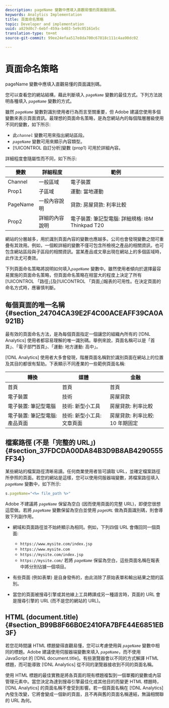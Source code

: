 ```yaml
---
description: pageName 變數中應填入直觀易懂的頁面識別碼。
keywords: Analytics Implementation
title: 頁面命名策略
topic: Developer and implementation
uuid: a829d0c7-6ebf-459a-b403-5e9c05161e5c
translation-type: tm+mt
source-git-commit: 99ee24efaa517e8da700c67818c111c4aa90dc02

---
```



# 頁面命名策略

pageName 變數中應填入直觀易懂的頁面識別碼。

您可以查看您的網站結構，藉此判斷填入 *`pageName`* 變數的最佳方式。下列方法說明各種填入 *`pageName`* 變數的方式。

雖然 *`pageName`* 變數對識別使用者行為而言至關重要，但 Adobe 建議您使用多個變數來表示頁面資訊。最理想的頁面命名策略，是為您網站內的每個階層層級使用不同的變數，如下所示: 

* 此&#x200B;*`channel`* 變數可用來指出網站區段。
* *`pageName`* 變數可用來顯示內容類型。
* [!UICONTROL 自訂分析]變數 (prop1) 可用於詳細內容。

詳細程度會隨屬性而不同，如下所示: 

| 變數 | 詳細程度 | 範例 |
|---|---|---|
| Channel | 一般區域 | 電子裝置 |
| Prop1 | 子區域 | 運動: 當地運動 |
| PageName | 一般內容說明 | 貸款: 房屋貸款: 利率比較 |
| Prop2 | 詳細的內容說明 | 電子裝置: 筆記型電腦: 詳細規格: IBM Thinkpad T20 |

網站的分層越多，用於識別頁面內容的變數也應越多。公司也會發現變數之間可重疊有其效用。例如，一個較詳細的變數不僅可包含所檢視之產品的相關資訊，也可包含網站區段與子區段的相關資訊。當某產品或文章出現在網站上的多個區域時，此作法尤可奏效。

下列頁面命名策略將說明如何填入&#x200B;*`pageName`* 變數中。雖然使用者傾向於選擇最容易實施的頁面命名策略，但頁面命名策略在相當大的程度上決定了所有[!UICONTROL 「路徑」]及[!UICONTROL 「頁面」]報表的可用性。在決定頁面的命名方式時，應審慎判斷。

## 每個頁面的唯一名稱 {#section_24704CA39E2F4C00ACEAFF39CA0A921B}

最有效的頁面命名方法，是為每個頁面指定一個讓您的組織內所有的 [!DNL Analytics] 使用者都容易理解的唯一識別碼。舉例來說，頁面名稱可以是「首頁」、「電子部門首頁」、「運動: 地方運動: 高中」。

[!DNL Analytics] 使用者大多會發現，階層頁面名稱對於識別頁面在網站上的位置及其目的都很有幫助。下表顯示不同產業的一些範例頁面名稱: 

| 轉換 | 媒體 | 金融 |
|---|---|---|
| 首頁 | 首頁 | 首頁 |
| 電子裝置 | 技術 | 房屋貸款 |
| 電子裝置: 筆記型電腦 | 技術: 新型小工具 | 房屋貸款: 利率比較 |
| 電子裝置: 筆記型電腦: 產品頁面 | 技術: 新型小工具: 文章頁面 | 房屋貸款: 利率比較: 10 年期固定 |

## 檔案路徑 (不是「完整的 URL」) {#section_37FDCDA00DA84B3D9B8AB4290555FF34}

某些網站的檔案路徑清晰易讀。任何商業使用者皆可讀取 URL，並確定檔案路徑所參照的頁面。若您的網站是這樣，您可以使用伺服器端變數，將檔案路徑填入&#x200B;*`pageName`* 變數中，如下所示: 

```js
s.pageName="<%= file_path %>"
```

Adobe 不建議將 *`pageName`* 保留為空白 (因而使用頁面的完整 URL)，即便您很想這麼做。若將 *`pageName`* 變數保留為空白並使用 *`pageURL`* 做為頁面識別碼，則會導致下列副作用。

* 網域和頁面路徑並不始終顯示為相同。例如，下列四個 URL 會傳回同一個頁面: 

   * `https://www.mysite.com/index.jsp`
   * `https://www.mysite.com`
   * `https://mysite.com/index.jsp`
   * `https://mysite.com/`
   若將 *`pageName`* 保留為空白，這些頁面名稱在報表中將分別佔據一個項目。

* 有些頁面 (例如表單) 是自身發佈的，由此消除了原始表單和輸出結果之間的區別。
* 當您的頁面被搜尋引擎或其他線上工具轉譯成另一種語言時，頁面的 URL 會是搜尋引擎的 URL (而不是您的網站的 URL)。

## HTML (document.title) {#section_B99B8F66B0E2410FA7BFE44E6851EB3F}

若您花時間讓 HTML 標題變得直觀易懂，您可以考慮使用與 *`pageName`* 變數中相同的標題。Adobe 建議使用伺服器端變數來填入 *`pageName`*，而不使用 JavaScript 的 [!DNL document.title]。有些瀏覽器會以不同的方式解譯 HTML 標題，而可能導致 [!DNL Analytics] 從不同的瀏覽器接收到不同的頁面名稱。

使用 HTML 標題的最佳實務是將各頁面的現有標題複製到一個單獨的變數或內容管理元素中。當您決定為達到搜尋引擎最佳化或其他目的而變更 HTML 標題時，[!DNL Analytics] 的頁面名稱不會受到影響。若一個頁面名稱在 [!DNL Analytics] 內發生改變，它將會變成一個新的頁面，且不再與舊的頁面名稱連結，無論相關聯的 URL 為何。
